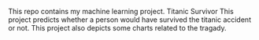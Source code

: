 This repo contains my machine learning project.
Titanic Survivor 
This project predicts whether a person would have survived the titanic accident or not.
This project also depicts some charts related to the tragady.
